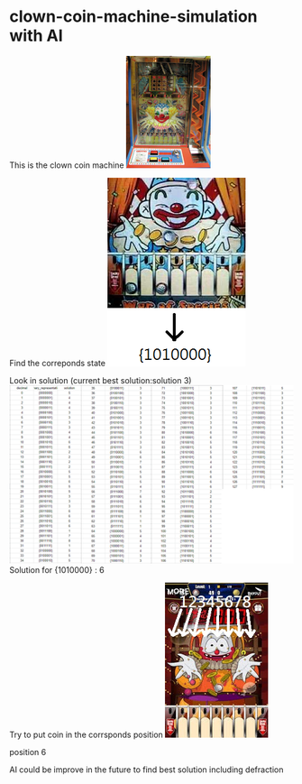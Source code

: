 # clown-coin-machine-simulation with AI
This is the clown coin machine ![clown coin machine simulation](images/clown_machine.jpg)

Find the correponds state
![explain](images/explaination.png)

Look in solution (current best solution:solution 3)
![The best solution to use](images/solution_3.png)
Solution for {1010000} : 6

Try to put coin in the corrsponds position
![put coin](images/solution.jpg)

position 6

AI could be improve in the future to find best solution including defraction
